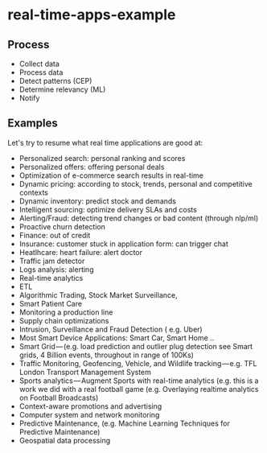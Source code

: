 # real-time-apps-example

## Process

- Collect data
- Process data
- Detect patterns (CEP)
- Determine relevancy (ML)
- Notify


## Examples

Let's try to resume what real time applications are good at:

- Personalized search: personal ranking and scores
- Personalized offers: offering personal deals
- Optimization of e-commerce search results in real-time
- Dynamic pricing: according to stock, trends, personal and competitive contexts
- Dynamic inventory: predict stock and demands
- Intelligent sourcing: optimize delivery SLAs and costs
- Alerting/Fraud: detecting trend changes or bad content (through nlp/ml)
- Proactive churn detection
- Finance: out of credit
- Insurance: customer stuck in application form: can trigger chat
- Heatlhcare: heart failure: alert doctor
- Traffic jam detector
- Logs analysis: alerting
- Real-time analytics
- ETL
- Algorithmic Trading, Stock Market Surveillance,
- Smart Patient Care
- Monitoring a production line
- Supply chain optimizations
- Intrusion, Surveillance and Fraud Detection ( e.g. Uber)
- Most Smart Device Applications: Smart Car, Smart Home ..
- Smart Grid — (e.g. load prediction and outlier plug detection see Smart grids, 4 Billion events, throughout in range of 100Ks)
- Traffic Monitoring, Geofencing, Vehicle, and Wildlife tracking — e.g. TFL London Transport Management System
- Sports analytics — Augment Sports with real-time analytics (e.g. this is a work we did with a real football game (e.g. Overlaying realtime analytics on Football Broadcasts)
- Context-aware promotions and advertising
- Computer system and network monitoring
- Predictive Maintenance, (e.g. Machine Learning Techniques for Predictive Maintenance)
- Geospatial data processing
